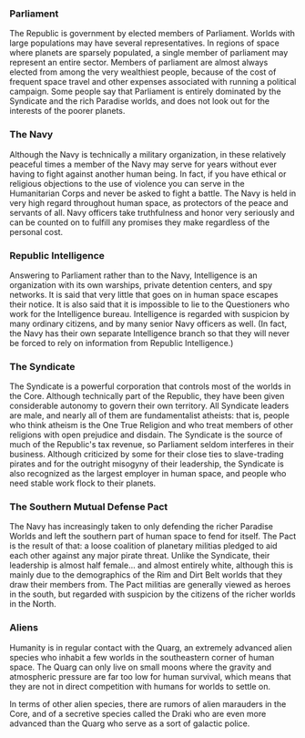 ### Parliament

The Republic is government by elected members of Parliament. Worlds with large populations may have several representatives. In regions of space where planets are sparsely populated, a single member of parliament may represent an entire sector. Members of parliament are almost always elected from among the very wealthiest people, because of the cost of frequent space travel and other expenses associated with running a political campaign. Some people say that Parliament is entirely dominated by the Syndicate and the rich Paradise worlds, and does not look out for the interests of the poorer planets.

### The Navy

Although the Navy is technically a military organization, in these relatively peaceful times a member of the Navy may serve for years without ever having to fight against another human being. In fact, if you have ethical or religious objections to the use of violence you can serve in the Humanitarian Corps and never be asked to fight a battle. The Navy is held in very high regard throughout human space, as protectors of the peace and servants of all. Navy officers take truthfulness and honor very seriously and can be counted on to fulfill any promises they make regardless of the personal cost.

### Republic Intelligence

Answering to Parliament rather than to the Navy, Intelligence is an organization with its own warships, private detention centers, and spy networks. It is said that very little that goes on in human space escapes their notice. It is also said that it is impossible to lie to the Questioners who work for the Intelligence bureau. Intelligence is regarded with suspicion by many ordinary citizens, and by many senior Navy officers as well. (In fact, the Navy has their own separate Intelligence branch so that they will never be forced to rely on information from Republic Intelligence.)

### The Syndicate

The Syndicate is a powerful corporation that controls most of the worlds in the Core. Although technically part of the Republic, they have been given considerable autonomy to govern their own territory. All Syndicate leaders are male, and nearly all of them are fundamentalist atheists: that is, people who think atheism is the One True Religion and who treat members of other religions with open prejudice and disdain. The Syndicate is the source of much of the Republic's tax revenue, so Parliament seldom interferes in their business. Although criticized by some for their close ties to slave-trading pirates and for the outright misogyny of their leadership, the Syndicate is also recognized as the largest employer in human space, and people who need stable work flock to their planets.

### The Southern Mutual Defense Pact

The Navy has increasingly taken to only defending the richer Paradise Worlds and left the southern part of human space to fend for itself. The Pact is the result of that: a loose coalition of planetary militias pledged to aid each other against any major pirate threat. Unlike the Syndicate, their leadership is almost half female... and almost entirely white, although this is mainly due to the demographics of the Rim and Dirt Belt worlds that they draw their members from. The Pact militias are generally viewed as heroes in the south, but regarded with suspicion by the citizens of the richer worlds in the North.

### Aliens

Humanity is in regular contact with the Quarg, an extremely advanced alien species who inhabit a few worlds in the southeastern corner of human space. The Quarg can only live on small moons where the gravity and atmospheric pressure are far too low for human survival, which means that they are not in direct competition with humans for worlds to settle on.

In terms of other alien species, there are rumors of alien marauders in the Core, and of a secretive species called the Draki who are even more advanced than the Quarg who serve as a sort of galactic police.